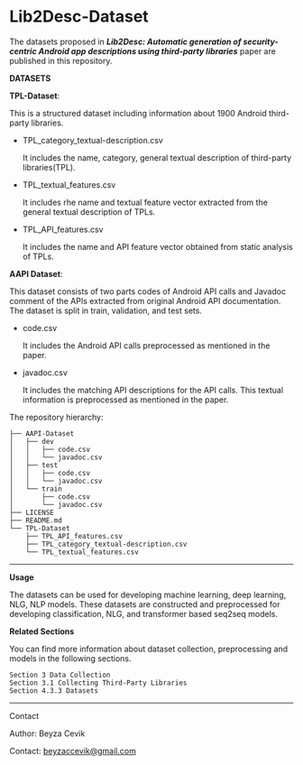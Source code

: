 # Lib2Desc-Dataset

The datasets proposed in ***Lib2Desc: Automatic generation of security-centric Android app descriptions using third-party libraries*** paper are published in this repository. 

**DATASETS**

**TPL-Dataset**: 

   This is a structured dataset including information about 1900 Android third-party libraries.
   
   - TPL_category_textual-description.csv
   
       It includes the name, category, general textual description of third-party libraries(TPL).
   - TPL_textual_features.csv
   
        It includes rhe name and textual feature vector extracted from the general textual description of TPLs. 
   - TPL_API_features.csv
   
        It includes the name and API feature vector obtained from static analysis of TPLs.
        
**AAPI Dataset**:
    
   This dataset consists of two parts codes of Android API calls and Javadoc comment of the APIs extracted from original Android API documentation. The dataset is split in train, validation, and test sets. 
   
   - code.csv
   
     It includes the Android API calls preprocessed as mentioned in the paper.
     
   - javadoc.csv
     
     It includes the matching API descriptions for the API calls. This textual information is preprocessed as mentioned in the paper.
   
The repository hierarchy:
```
├── AAPI-Dataset
│   ├── dev
│   │   ├── code.csv
│   │   └── javadoc.csv
│   ├── test
│   │   ├── code.csv
│   │   └── javadoc.csv
│   └── train
│       ├── code.csv
│       └── javadoc.csv
├── LICENSE
├── README.md
└── TPL-Dataset
    ├── TPL_API_features.csv
    ├── TPL_category_textual-description.csv
    └── TPL_textual_features.csv
```
---
**Usage**

The datasets can be used for developing machine learning, deep learning, NLG, NLP models. These datasets are constructed and preprocessed for developing classification, NLG, and transformer based seq2seq models.

**Related Sections**

You can find more information about dataset collection, preprocessing and models in the following sections.
```
Section 3 Data Collection
Section 3.1 Collecting Third-Party Libraries
Section 4.3.3 Datasets
```
---
Contact

Author: Beyza Cevik

Contact: beyzaccevik@gmail.com